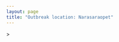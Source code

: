 ```yaml
---
layout: page
title: "Outbreak location: Narasaraopet"
---
```

<div id="mapid">
<script src="https://buda-magenta.github.io/hazard_map/load_map.js"></script>
><script>
var marker_outbreak = L.marker([16.238924, 80.047288],{"autoPan": true}).addTo(map); marker_outbreak.bindTooltip("Narasaraopet").openTooltip();

var circle_1 = L.circle([16.291519, 80.454159], {"pane": "markerPane", "color": "red", "fill": true, "fillOpacity": 0.2, "fillRule": "evenodd", "lineCap": "round", "lineJoin": "round", "opacity": 1.0, "radius": 140530, "stroke": true, "weight": 3}).addTo(map);
circle_1.bindTooltip("Guntur<br>rank: 1<br>hazard index: 0.140531")
circle_1.bindPopup('<a href="https://buda-magenta.github.io/hazard_map/Guntur">Guntur</a>')

var circle_2 = L.circle([15.475377, 78.478558], {"pane": "markerPane", "color": "red", "fill": true, "fillOpacity": 0.2, "fillRule": "evenodd", "lineCap": "round", "lineJoin": "round", "opacity": 1.0, "radius": 46260, "stroke": true, "weight": 3}).addTo(map);
circle_2.bindTooltip("Nandyal<br>rank: 2<br>hazard index: 0.046260")
circle_2.bindPopup('<a href="https://buda-magenta.github.io/hazard_map/Nandyal">Nandyal</a>')

var circle_3 = L.circle([16.508759, 80.618510], {"pane": "markerPane", "color": "red", "fill": true, "fillOpacity": 0.2, "fillRule": "evenodd", "lineCap": "round", "lineJoin": "round", "opacity": 1.0, "radius": 40760, "stroke": true, "weight": 3}).addTo(map);
circle_3.bindTooltip("Vijayawada<br>rank: 3<br>hazard index: 0.040760")
circle_3.bindPopup('<a href="https://buda-magenta.github.io/hazard_map/Vijayawada">Vijayawada</a>')

var circle_4 = L.circle([16.237773, 80.646422], {"pane": "markerPane", "color": "red", "fill": true, "fillOpacity": 0.2, "fillRule": "evenodd", "lineCap": "round", "lineJoin": "round", "opacity": 1.0, "radius": 26561, "stroke": true, "weight": 3}).addTo(map);
circle_4.bindTooltip("Tenali<br>rank: 4<br>hazard index: 0.026562")
circle_4.bindPopup('<a href="https://buda-magenta.github.io/hazard_map/Tenali">Tenali</a>')

var circle_5 = L.circle([16.094950, 80.165878], {"pane": "markerPane", "color": "red", "fill": true, "fillOpacity": 0.2, "fillRule": "evenodd", "lineCap": "round", "lineJoin": "round", "opacity": 1.0, "radius": 21146, "stroke": true, "weight": 3}).addTo(map);
circle_5.bindTooltip("Chilakaluripet<br>rank: 5<br>hazard index: 0.021147")
circle_5.bindPopup('<a href="https://buda-magenta.github.io/hazard_map/Chilakaluripet">Chilakaluripet</a>')

var circle_6 = L.circle([17.980609, 79.598212], {"pane": "markerPane", "color": "red", "fill": true, "fillOpacity": 0.2, "fillRule": "evenodd", "lineCap": "round", "lineJoin": "round", "opacity": 1.0, "radius": 14717, "stroke": true, "weight": 3}).addTo(map);
circle_6.bindTooltip("Warangal<br>rank: 6<br>hazard index: 0.014717")
circle_6.bindPopup('<a href="https://buda-magenta.github.io/hazard_map/Warangal">Warangal</a>')

var circle_7 = L.circle([14.449372, 79.987376], {"pane": "markerPane", "color": "red", "fill": true, "fillOpacity": 0.2, "fillRule": "evenodd", "lineCap": "round", "lineJoin": "round", "opacity": 1.0, "radius": 11991, "stroke": true, "weight": 3}).addTo(map);
circle_7.bindTooltip("Nellore<br>rank: 7<br>hazard index: 0.011991")
circle_7.bindPopup('<a href="https://buda-magenta.github.io/hazard_map/Nellore">Nellore</a>')

var circle_8 = L.circle([15.143395, 76.919388], {"pane": "markerPane", "color": "red", "fill": true, "fillOpacity": 0.2, "fillRule": "evenodd", "lineCap": "round", "lineJoin": "round", "opacity": 1.0, "radius": 7088, "stroke": true, "weight": 3}).addTo(map);
circle_8.bindTooltip("Bellary<br>rank: 8<br>hazard index: 0.007088")
circle_8.bindPopup('<a href="https://buda-magenta.github.io/hazard_map/Bellary">Bellary</a>')

var circle_9 = L.circle([17.388786, 78.461065], {"pane": "markerPane", "color": "red", "fill": true, "fillOpacity": 0.2, "fillRule": "evenodd", "lineCap": "round", "lineJoin": "round", "opacity": 1.0, "radius": 6566, "stroke": true, "weight": 3}).addTo(map);
circle_9.bindTooltip("Hyderabad<br>rank: 9<br>hazard index: 0.006567")
circle_9.bindPopup('<a href="https://buda-magenta.github.io/hazard_map/Hyderabad">Hyderabad</a>')

var circle_10 = L.circle([16.676135, 81.170868], {"pane": "markerPane", "color": "red", "fill": true, "fillOpacity": 0.2, "fillRule": "evenodd", "lineCap": "round", "lineJoin": "round", "opacity": 1.0, "radius": 5193, "stroke": true, "weight": 3}).addTo(map);
circle_10.bindTooltip("Eluru<br>rank: 10<br>hazard index: 0.005194")
circle_10.bindPopup('<a href="https://buda-magenta.github.io/hazard_map/Eluru">Eluru</a>')

var circle_11 = L.circle([15.507555, 80.060800], {"pane": "markerPane", "color": "red", "fill": true, "fillOpacity": 0.2, "fillRule": "evenodd", "lineCap": "round", "lineJoin": "round", "opacity": 1.0, "radius": 4813, "stroke": true, "weight": 3}).addTo(map);
circle_11.bindTooltip("Ongole<br>rank: 11<br>hazard index: 0.004814")
circle_11.bindPopup('<a href="https://buda-magenta.github.io/hazard_map/Ongole">Ongole</a>')

var circle_12 = L.circle([17.500000, 80.333333], {"pane": "markerPane", "color": "red", "fill": true, "fillOpacity": 0.2, "fillRule": "evenodd", "lineCap": "round", "lineJoin": "round", "opacity": 1.0, "radius": 4372, "stroke": true, "weight": 3}).addTo(map);
circle_12.bindTooltip("Khammam<br>rank: 12<br>hazard index: 0.004373")
circle_12.bindPopup('<a href="https://buda-magenta.github.io/hazard_map/Khammam">Khammam</a>')

var circle_13 = L.circle([15.830925, 78.042537], {"pane": "markerPane", "color": "red", "fill": true, "fillOpacity": 0.2, "fillRule": "evenodd", "lineCap": "round", "lineJoin": "round", "opacity": 1.0, "radius": 4251, "stroke": true, "weight": 3}).addTo(map);
circle_13.bindTooltip("Kurnool<br>rank: 13<br>hazard index: 0.004251")
circle_13.bindPopup('<a href="https://buda-magenta.github.io/hazard_map/Kurnool">Kurnool</a>')

var circle_14 = L.circle([16.181939, 81.135130], {"pane": "markerPane", "color": "red", "fill": true, "fillOpacity": 0.2, "fillRule": "evenodd", "lineCap": "round", "lineJoin": "round", "opacity": 1.0, "radius": 4226, "stroke": true, "weight": 3}).addTo(map);
circle_14.bindTooltip("Machilipatnam<br>rank: 14<br>hazard index: 0.004227")
circle_14.bindPopup('<a href="https://buda-magenta.github.io/hazard_map/Machilipatnam">Machilipatnam</a>')

var circle_15 = L.circle([14.654623, 77.556260], {"pane": "markerPane", "color": "red", "fill": true, "fillOpacity": 0.2, "fillRule": "evenodd", "lineCap": "round", "lineJoin": "round", "opacity": 1.0, "radius": 4225, "stroke": true, "weight": 3}).addTo(map);
circle_15.bindTooltip("Anantapur<br>rank: 15<br>hazard index: 0.004225")
circle_15.bindPopup('<a href="https://buda-magenta.github.io/hazard_map/Anantapur">Anantapur</a>')

var circle_16 = L.circle([15.266493, 76.387230], {"pane": "markerPane", "color": "red", "fill": true, "fillOpacity": 0.2, "fillRule": "evenodd", "lineCap": "round", "lineJoin": "round", "opacity": 1.0, "radius": 3567, "stroke": true, "weight": 3}).addTo(map);
circle_16.bindTooltip("Hospet<br>rank: 16<br>hazard index: 0.003567")
circle_16.bindPopup('<a href="https://buda-magenta.github.io/hazard_map/Hospet">Hospet</a>')

var circle_17 = L.circle([16.542769, 81.527344], {"pane": "markerPane", "color": "red", "fill": true, "fillOpacity": 0.2, "fillRule": "evenodd", "lineCap": "round", "lineJoin": "round", "opacity": 1.0, "radius": 3376, "stroke": true, "weight": 3}).addTo(map);
circle_17.bindTooltip("Bhimavaram<br>rank: 17<br>hazard index: 0.003377")
circle_17.bindPopup('<a href="https://buda-magenta.github.io/hazard_map/Bhimavaram">Bhimavaram</a>')

var circle_18 = L.circle([16.876586, 81.545145], {"pane": "markerPane", "color": "red", "fill": true, "fillOpacity": 0.2, "fillRule": "evenodd", "lineCap": "round", "lineJoin": "round", "opacity": 1.0, "radius": 3261, "stroke": true, "weight": 3}).addTo(map);
circle_18.bindTooltip("Tadepalligudem<br>rank: 18<br>hazard index: 0.003261")
circle_18.bindPopup('<a href="https://buda-magenta.github.io/hazard_map/Tadepalligudem">Tadepalligudem</a>')

var circle_19 = L.circle([16.857964, 79.217494], {"pane": "markerPane", "color": "red", "fill": true, "fillOpacity": 0.2, "fillRule": "evenodd", "lineCap": "round", "lineJoin": "round", "opacity": 1.0, "radius": 3207, "stroke": true, "weight": 3}).addTo(map);
circle_19.bindTooltip("Nalgonda<br>rank: 19<br>hazard index: 0.003208")
circle_19.bindPopup('<a href="https://buda-magenta.github.io/hazard_map/Nalgonda">Nalgonda</a>')

var circle_20 = L.circle([15.426365, 75.630079], {"pane": "markerPane", "color": "red", "fill": true, "fillOpacity": 0.2, "fillRule": "evenodd", "lineCap": "round", "lineJoin": "round", "opacity": 1.0, "radius": 2990, "stroke": true, "weight": 3}).addTo(map);
circle_20.bindTooltip("Gadag<br>rank: 20<br>hazard index: 0.002990")
circle_20.bindPopup('<a href="https://buda-magenta.github.io/hazard_map/Gadag">Gadag</a>')

var circle_21 = L.circle([16.432998, 80.993715], {"pane": "markerPane", "color": "red", "fill": true, "fillOpacity": 0.2, "fillRule": "evenodd", "lineCap": "round", "lineJoin": "round", "opacity": 1.0, "radius": 2940, "stroke": true, "weight": 3}).addTo(map);
circle_21.bindTooltip("Gudivada<br>rank: 21<br>hazard index: 0.002941")
circle_21.bindPopup('<a href="https://buda-magenta.github.io/hazard_map/Gudivada">Gudivada</a>')

var circle_22 = L.circle([12.979120, 77.591300], {"pane": "markerPane", "color": "red", "fill": true, "fillOpacity": 0.2, "fillRule": "evenodd", "lineCap": "round", "lineJoin": "round", "opacity": 1.0, "radius": 2696, "stroke": true, "weight": 3}).addTo(map);
circle_22.bindTooltip("Bangalore<br>rank: 22<br>hazard index: 0.002696")
circle_22.bindPopup('<a href="https://buda-magenta.github.io/hazard_map/Bangalore">Bangalore</a>')

var circle_23 = L.circle([17.723128, 83.301284], {"pane": "markerPane", "color": "red", "fill": true, "fillOpacity": 0.2, "fillRule": "evenodd", "lineCap": "round", "lineJoin": "round", "opacity": 1.0, "radius": 2383, "stroke": true, "weight": 3}).addTo(map);
circle_23.bindTooltip("Visakhapatnam<br>rank: 23<br>hazard index: 0.002383")
circle_23.bindPopup('<a href="https://buda-magenta.github.io/hazard_map/Visakhapatnam">Visakhapatnam</a>')

var circle_24 = L.circle([15.119651, 77.455290], {"pane": "markerPane", "color": "red", "fill": true, "fillOpacity": 0.2, "fillRule": "evenodd", "lineCap": "round", "lineJoin": "round", "opacity": 1.0, "radius": 2220, "stroke": true, "weight": 3}).addTo(map);
circle_24.bindTooltip("Guntakal<br>rank: 24<br>hazard index: 0.002220")
circle_24.bindPopup('<a href="https://buda-magenta.github.io/hazard_map/Guntakal">Guntakal</a>')

var circle_25 = L.circle([14.752266, 78.548552], {"pane": "markerPane", "color": "red", "fill": true, "fillOpacity": 0.2, "fillRule": "evenodd", "lineCap": "round", "lineJoin": "round", "opacity": 1.0, "radius": 2154, "stroke": true, "weight": 3}).addTo(map);
circle_25.bindTooltip("Proddatur<br>rank: 25<br>hazard index: 0.002154")
circle_25.bindPopup('<a href="https://buda-magenta.github.io/hazard_map/Proddatur">Proddatur</a>')

var circle_26 = L.circle([14.422347, 77.720069], {"pane": "markerPane", "color": "red", "fill": true, "fillOpacity": 0.2, "fillRule": "evenodd", "lineCap": "round", "lineJoin": "round", "opacity": 1.0, "radius": 1964, "stroke": true, "weight": 3}).addTo(map);
circle_26.bindTooltip("Dharmavaram<br>rank: 26<br>hazard index: 0.001965")
circle_26.bindPopup('<a href="https://buda-magenta.github.io/hazard_map/Dharmavaram">Dharmavaram</a>')

var circle_27 = L.circle([14.906956, 78.009707], {"pane": "markerPane", "color": "red", "fill": true, "fillOpacity": 0.2, "fillRule": "evenodd", "lineCap": "round", "lineJoin": "round", "opacity": 1.0, "radius": 1432, "stroke": true, "weight": 3}).addTo(map);
circle_27.bindTooltip("Tadipatri<br>rank: 27<br>hazard index: 0.001432")
circle_27.bindPopup('<a href="https://buda-magenta.github.io/hazard_map/Tadipatri">Tadipatri</a>')

var circle_28 = L.circle([17.005045, 81.780473], {"pane": "markerPane", "color": "red", "fill": true, "fillOpacity": 0.2, "fillRule": "evenodd", "lineCap": "round", "lineJoin": "round", "opacity": 1.0, "radius": 1237, "stroke": true, "weight": 3}).addTo(map);
circle_28.bindTooltip("Rajahmundry<br>rank: 28<br>hazard index: 0.001238")
circle_28.bindPopup('<a href="https://buda-magenta.github.io/hazard_map/Rajahmundry">Rajahmundry</a>')

var circle_29 = L.circle([15.351838, 75.137985], {"pane": "markerPane", "color": "red", "fill": true, "fillOpacity": 0.2, "fillRule": "evenodd", "lineCap": "round", "lineJoin": "round", "opacity": 1.0, "radius": 1208, "stroke": true, "weight": 3}).addTo(map);
circle_29.bindTooltip("Hubli<br>rank: 29<br>hazard index: 0.001209")
circle_29.bindPopup('<a href="https://buda-magenta.github.io/hazard_map/Hubli">Hubli</a>')

var circle_30 = L.circle([16.870988, 79.561398], {"pane": "markerPane", "color": "red", "fill": true, "fillOpacity": 0.2, "fillRule": "evenodd", "lineCap": "round", "lineJoin": "round", "opacity": 1.0, "radius": 973, "stroke": true, "weight": 3}).addTo(map);
circle_30.bindTooltip("Miryalaguda<br>rank: 30<br>hazard index: 0.000973")
circle_30.bindPopup('<a href="https://buda-magenta.github.io/hazard_map/Miryalaguda">Miryalaguda</a>')

var circle_31 = L.circle([13.631637, 79.423171], {"pane": "markerPane", "color": "red", "fill": true, "fillOpacity": 0.2, "fillRule": "evenodd", "lineCap": "round", "lineJoin": "round", "opacity": 1.0, "radius": 856, "stroke": true, "weight": 3}).addTo(map);
circle_31.bindTooltip("Tirupati<br>rank: 31<br>hazard index: 0.000856")
circle_31.bindPopup('<a href="https://buda-magenta.github.io/hazard_map/Tirupati">Tirupati</a>')

var circle_32 = L.circle([13.083694, 80.270186], {"pane": "markerPane", "color": "red", "fill": true, "fillOpacity": 0.2, "fillRule": "evenodd", "lineCap": "round", "lineJoin": "round", "opacity": 1.0, "radius": 780, "stroke": true, "weight": 3}).addTo(map);
circle_32.bindTooltip("Chennai<br>rank: 32<br>hazard index: 0.000781")
circle_32.bindPopup('<a href="https://buda-magenta.github.io/hazard_map/Chennai">Chennai</a>')

var circle_33 = L.circle([18.793568, 80.815939], {"pane": "markerPane", "color": "red", "fill": true, "fillOpacity": 0.2, "fillRule": "evenodd", "lineCap": "round", "lineJoin": "round", "opacity": 1.0, "radius": 691, "stroke": true, "weight": 3}).addTo(map);
circle_33.bindTooltip("Bijapur<br>rank: 33<br>hazard index: 0.000691")
circle_33.bindPopup('<a href="https://buda-magenta.github.io/hazard_map/Bijapur">Bijapur</a>')

var circle_34 = L.circle([14.475294, 78.821686], {"pane": "markerPane", "color": "red", "fill": true, "fillOpacity": 0.2, "fillRule": "evenodd", "lineCap": "round", "lineJoin": "round", "opacity": 1.0, "radius": 645, "stroke": true, "weight": 3}).addTo(map);
circle_34.bindTooltip("Kadapa<br>rank: 34<br>hazard index: 0.000645")
circle_34.bindPopup('<a href="https://buda-magenta.github.io/hazard_map/Kadapa">Kadapa</a>')

var circle_35 = L.circle([16.083333, 77.166667], {"pane": "markerPane", "color": "red", "fill": true, "fillOpacity": 0.2, "fillRule": "evenodd", "lineCap": "round", "lineJoin": "round", "opacity": 1.0, "radius": 438, "stroke": true, "weight": 3}).addTo(map);
circle_35.bindTooltip("Raichur<br>rank: 35<br>hazard index: 0.000439")
circle_35.bindPopup('<a href="https://buda-magenta.github.io/hazard_map/Raichur">Raichur</a>')

var circle_36 = L.circle([20.266777, 85.843559], {"pane": "markerPane", "color": "red", "fill": true, "fillOpacity": 0.2, "fillRule": "evenodd", "lineCap": "round", "lineJoin": "round", "opacity": 1.0, "radius": 383, "stroke": true, "weight": 3}).addTo(map);
circle_36.bindTooltip("Bhubaneswar<br>rank: 36<br>hazard index: 0.000383")
circle_36.bindPopup('<a href="https://buda-magenta.github.io/hazard_map/Bhubaneswar">Bhubaneswar</a>')

var circle_37 = L.circle([16.943739, 82.235061], {"pane": "markerPane", "color": "red", "fill": true, "fillOpacity": 0.2, "fillRule": "evenodd", "lineCap": "round", "lineJoin": "round", "opacity": 1.0, "radius": 382, "stroke": true, "weight": 3}).addTo(map);
circle_37.bindTooltip("Kakinada<br>rank: 37<br>hazard index: 0.000383")
circle_37.bindPopup('<a href="https://buda-magenta.github.io/hazard_map/Kakinada">Kakinada</a>')

var circle_38 = L.circle([22.541418, 88.357691], {"pane": "markerPane", "color": "red", "fill": true, "fillOpacity": 0.2, "fillRule": "evenodd", "lineCap": "round", "lineJoin": "round", "opacity": 1.0, "radius": 319, "stroke": true, "weight": 3}).addTo(map);
circle_38.bindTooltip("Kolkata<br>rank: 38<br>hazard index: 0.000320")
circle_38.bindPopup('<a href="https://buda-magenta.github.io/hazard_map/Kolkata">Kolkata</a>')

var circle_39 = L.circle([15.631900, 77.275900], {"pane": "markerPane", "color": "red", "fill": true, "fillOpacity": 0.2, "fillRule": "evenodd", "lineCap": "round", "lineJoin": "round", "opacity": 1.0, "radius": 282, "stroke": true, "weight": 3}).addTo(map);
circle_39.bindTooltip("Adoni<br>rank: 39<br>hazard index: 0.000282")
circle_39.bindPopup('<a href="https://buda-magenta.github.io/hazard_map/Adoni">Adoni</a>')

var circle_40 = L.circle([18.761516, 79.478785], {"pane": "markerPane", "color": "red", "fill": true, "fillOpacity": 0.2, "fillRule": "evenodd", "lineCap": "round", "lineJoin": "round", "opacity": 1.0, "radius": 268, "stroke": true, "weight": 3}).addTo(map);
circle_40.bindTooltip("Ramagundam<br>rank: 40<br>hazard index: 0.000268")
circle_40.bindPopup('<a href="https://buda-magenta.github.io/hazard_map/Ramagundam">Ramagundam</a>')

var circle_41 = L.circle([14.226644, 76.400512], {"pane": "markerPane", "color": "red", "fill": true, "fillOpacity": 0.2, "fillRule": "evenodd", "lineCap": "round", "lineJoin": "round", "opacity": 1.0, "radius": 144, "stroke": true, "weight": 3}).addTo(map);
circle_41.bindTooltip("Chitradurga<br>rank: 41<br>hazard index: 0.000145")
circle_41.bindPopup('<a href="https://buda-magenta.github.io/hazard_map/Chitradurga">Chitradurga</a>')

var circle_42 = L.circle([13.826383, 77.493772], {"pane": "markerPane", "color": "red", "fill": true, "fillOpacity": 0.2, "fillRule": "evenodd", "lineCap": "round", "lineJoin": "round", "opacity": 1.0, "radius": 142, "stroke": true, "weight": 3}).addTo(map);
circle_42.bindTooltip("Hindupur<br>rank: 42<br>hazard index: 0.000143")
circle_42.bindPopup('<a href="https://buda-magenta.github.io/hazard_map/Hindupur">Hindupur</a>')

var circle_43 = L.circle([19.075990, 72.877393], {"pane": "markerPane", "color": "red", "fill": true, "fillOpacity": 0.2, "fillRule": "evenodd", "lineCap": "round", "lineJoin": "round", "opacity": 1.0, "radius": 131, "stroke": true, "weight": 3}).addTo(map);
circle_43.bindTooltip("Mumbai<br>rank: 43<br>hazard index: 0.000132")
circle_43.bindPopup('<a href="https://buda-magenta.github.io/hazard_map/Mumbai">Mumbai</a>')

var circle_44 = L.circle([18.112082, 83.405220], {"pane": "markerPane", "color": "red", "fill": true, "fillOpacity": 0.2, "fillRule": "evenodd", "lineCap": "round", "lineJoin": "round", "opacity": 1.0, "radius": 129, "stroke": true, "weight": 3}).addTo(map);
circle_44.bindTooltip("Vizianagaram<br>rank: 44<br>hazard index: 0.000130")
circle_44.bindPopup('<a href="https://buda-magenta.github.io/hazard_map/Vizianagaram">Vizianagaram</a>')

var circle_45 = L.circle([15.398403, 73.812918], {"pane": "markerPane", "color": "red", "fill": true, "fillOpacity": 0.2, "fillRule": "evenodd", "lineCap": "round", "lineJoin": "round", "opacity": 1.0, "radius": 128, "stroke": true, "weight": 3}).addTo(map);
circle_45.bindTooltip("Vasco Da Gama<br>rank: 45<br>hazard index: 0.000128")
circle_45.bindPopup('<a href="https://buda-magenta.github.io/hazard_map/Vasco_Da_Gama">Vasco Da Gama</a>')

var circle_46 = L.circle([12.305183, 76.655361], {"pane": "markerPane", "color": "red", "fill": true, "fillOpacity": 0.2, "fillRule": "evenodd", "lineCap": "round", "lineJoin": "round", "opacity": 1.0, "radius": 126, "stroke": true, "weight": 3}).addTo(map);
circle_46.bindTooltip("Mysore<br>rank: 46<br>hazard index: 0.000127")
circle_46.bindPopup('<a href="https://buda-magenta.github.io/hazard_map/Mysore">Mysore</a>')

var circle_47 = L.circle([28.651718, 77.221939], {"pane": "markerPane", "color": "red", "fill": true, "fillOpacity": 0.2, "fillRule": "evenodd", "lineCap": "round", "lineJoin": "round", "opacity": 1.0, "radius": 113, "stroke": true, "weight": 3}).addTo(map);
circle_47.bindTooltip("Delhi<br>rank: 47<br>hazard index: 0.000114")
circle_47.bindPopup('<a href="https://buda-magenta.github.io/hazard_map/Delhi">Delhi</a>')

var circle_48 = L.circle([26.055318, 82.993139], {"pane": "markerPane", "color": "red", "fill": true, "fillOpacity": 0.2, "fillRule": "evenodd", "lineCap": "round", "lineJoin": "round", "opacity": 1.0, "radius": 109, "stroke": true, "weight": 3}).addTo(map);
circle_48.bindTooltip("Nizamabad<br>rank: 48<br>hazard index: 0.000110")
circle_48.bindPopup('<a href="https://buda-magenta.github.io/hazard_map/Nizamabad">Nizamabad</a>')

var circle_49 = L.circle([16.743454, 77.992319], {"pane": "markerPane", "color": "red", "fill": true, "fillOpacity": 0.2, "fillRule": "evenodd", "lineCap": "round", "lineJoin": "round", "opacity": 1.0, "radius": 107, "stroke": true, "weight": 3}).addTo(map);
circle_49.bindTooltip("Mahbubnagar<br>rank: 49<br>hazard index: 0.000108")
circle_49.bindPopup('<a href="https://buda-magenta.github.io/hazard_map/Mahbubnagar">Mahbubnagar</a>')

var circle_50 = L.circle([17.849907, 75.276320], {"pane": "markerPane", "color": "red", "fill": true, "fillOpacity": 0.2, "fillRule": "evenodd", "lineCap": "round", "lineJoin": "round", "opacity": 1.0, "radius": 99, "stroke": true, "weight": 3}).addTo(map);
circle_50.bindTooltip("Solapur<br>rank: 50<br>hazard index: 0.000100")
circle_50.bindPopup('<a href="https://buda-magenta.github.io/hazard_map/Solapur">Solapur</a>')

var circle_51 = L.circle([18.434644, 79.132265], {"pane": "markerPane", "color": "red", "fill": true, "fillOpacity": 0.2, "fillRule": "evenodd", "lineCap": "round", "lineJoin": "round", "opacity": 1.0, "radius": 91, "stroke": true, "weight": 3}).addTo(map);
circle_51.bindTooltip("Karimnagar<br>rank: 51<br>hazard index: 0.000092")
circle_51.bindPopup('<a href="https://buda-magenta.github.io/hazard_map/Karimnagar">Karimnagar</a>')

var circle_52 = L.circle([14.466127, 75.920636], {"pane": "markerPane", "color": "red", "fill": true, "fillOpacity": 0.2, "fillRule": "evenodd", "lineCap": "round", "lineJoin": "round", "opacity": 1.0, "radius": 82, "stroke": true, "weight": 3}).addTo(map);
circle_52.bindTooltip("Davanagere<br>rank: 52<br>hazard index: 0.000082")
circle_52.bindPopup('<a href="https://buda-magenta.github.io/hazard_map/Davanagere">Davanagere</a>')

var circle_53 = L.circle([15.857267, 74.506934], {"pane": "markerPane", "color": "red", "fill": true, "fillOpacity": 0.2, "fillRule": "evenodd", "lineCap": "round", "lineJoin": "round", "opacity": 1.0, "radius": 82, "stroke": true, "weight": 3}).addTo(map);
circle_53.bindTooltip("Belgaum<br>rank: 53<br>hazard index: 0.000082")
circle_53.bindPopup('<a href="https://buda-magenta.github.io/hazard_map/Belgaum">Belgaum</a>')

var circle_54 = L.circle([13.160105, 79.155551], {"pane": "markerPane", "color": "red", "fill": true, "fillOpacity": 0.2, "fillRule": "evenodd", "lineCap": "round", "lineJoin": "round", "opacity": 1.0, "radius": 77, "stroke": true, "weight": 3}).addTo(map);
circle_54.bindTooltip("Chittoor<br>rank: 54<br>hazard index: 0.000077")
circle_54.bindPopup('<a href="https://buda-magenta.github.io/hazard_map/Chittoor">Chittoor</a>')

var circle_55 = L.circle([13.932609, 75.574978], {"pane": "markerPane", "color": "red", "fill": true, "fillOpacity": 0.2, "fillRule": "evenodd", "lineCap": "round", "lineJoin": "round", "opacity": 1.0, "radius": 75, "stroke": true, "weight": 3}).addTo(map);
circle_55.bindTooltip("Shimoga<br>rank: 55<br>hazard index: 0.000076")
circle_55.bindPopup('<a href="https://buda-magenta.github.io/hazard_map/Shimoga">Shimoga</a>')

var circle_56 = L.circle([13.125476, 80.094090], {"pane": "markerPane", "color": "red", "fill": true, "fillOpacity": 0.2, "fillRule": "evenodd", "lineCap": "round", "lineJoin": "round", "opacity": 1.0, "radius": 72, "stroke": true, "weight": 3}).addTo(map);
circle_56.bindTooltip("Avadi<br>rank: 56<br>hazard index: 0.000073")
circle_56.bindPopup('<a href="https://buda-magenta.github.io/hazard_map/Avadi">Avadi</a>')

var circle_57 = L.circle([15.431506, 76.532774], {"pane": "markerPane", "color": "red", "fill": true, "fillOpacity": 0.2, "fillRule": "evenodd", "lineCap": "round", "lineJoin": "round", "opacity": 1.0, "radius": 72, "stroke": true, "weight": 3}).addTo(map);
circle_57.bindTooltip("Gangawati<br>rank: 57<br>hazard index: 0.000072")
circle_57.bindPopup('<a href="https://buda-magenta.github.io/hazard_map/Gangawati">Gangawati</a>')

var circle_58 = L.circle([13.340077, 77.100621], {"pane": "markerPane", "color": "red", "fill": true, "fillOpacity": 0.2, "fillRule": "evenodd", "lineCap": "round", "lineJoin": "round", "opacity": 1.0, "radius": 68, "stroke": true, "weight": 3}).addTo(map);
circle_58.bindTooltip("Tumkur<br>rank: 58<br>hazard index: 0.000069")
circle_58.bindPopup('<a href="https://buda-magenta.github.io/hazard_map/Tumkur">Tumkur</a>')

var circle_59 = L.circle([17.910400, 77.519900], {"pane": "markerPane", "color": "red", "fill": true, "fillOpacity": 0.2, "fillRule": "evenodd", "lineCap": "round", "lineJoin": "round", "opacity": 1.0, "radius": 65, "stroke": true, "weight": 3}).addTo(map);
circle_59.bindTooltip("Bidar<br>rank: 59<br>hazard index: 0.000065")
circle_59.bindPopup('<a href="https://buda-magenta.github.io/hazard_map/Bidar">Bidar</a>')

var circle_60 = L.circle([18.320022, 83.916077], {"pane": "markerPane", "color": "red", "fill": true, "fillOpacity": 0.2, "fillRule": "evenodd", "lineCap": "round", "lineJoin": "round", "opacity": 1.0, "radius": 61, "stroke": true, "weight": 3}).addTo(map);
circle_60.bindTooltip("Srikakulam<br>rank: 60<br>hazard index: 0.000062")
circle_60.bindPopup('<a href="https://buda-magenta.github.io/hazard_map/Srikakulam">Srikakulam</a>')

var circle_61 = L.circle([17.166667, 77.083333], {"pane": "markerPane", "color": "red", "fill": true, "fillOpacity": 0.2, "fillRule": "evenodd", "lineCap": "round", "lineJoin": "round", "opacity": 1.0, "radius": 61, "stroke": true, "weight": 3}).addTo(map);
circle_61.bindTooltip("Gulbarga<br>rank: 61<br>hazard index: 0.000061")
circle_61.bindPopup('<a href="https://buda-magenta.github.io/hazard_map/Gulbarga">Gulbarga</a>')

var circle_62 = L.circle([19.169335, 77.311013], {"pane": "markerPane", "color": "red", "fill": true, "fillOpacity": 0.2, "fillRule": "evenodd", "lineCap": "round", "lineJoin": "round", "opacity": 1.0, "radius": 55, "stroke": true, "weight": 3}).addTo(map);
circle_62.bindTooltip("Nanded Waghala<br>rank: 62<br>hazard index: 0.000056")
circle_62.bindPopup('<a href="https://buda-magenta.github.io/hazard_map/Nanded_Waghala">Nanded Waghala</a>')

var circle_63 = L.circle([11.001812, 76.962843], {"pane": "markerPane", "color": "red", "fill": true, "fillOpacity": 0.2, "fillRule": "evenodd", "lineCap": "round", "lineJoin": "round", "opacity": 1.0, "radius": 55, "stroke": true, "weight": 3}).addTo(map);
circle_63.bindTooltip("Coimbatore<br>rank: 63<br>hazard index: 0.000055")
circle_63.bindPopup('<a href="https://buda-magenta.github.io/hazard_map/Coimbatore">Coimbatore</a>')

var circle_64 = L.circle([13.573260, 78.479146], {"pane": "markerPane", "color": "red", "fill": true, "fillOpacity": 0.2, "fillRule": "evenodd", "lineCap": "round", "lineJoin": "round", "opacity": 1.0, "radius": 55, "stroke": true, "weight": 3}).addTo(map);
circle_64.bindTooltip("Madanapalle<br>rank: 64<br>hazard index: 0.000055")
circle_64.bindPopup('<a href="https://buda-magenta.github.io/hazard_map/Madanapalle">Madanapalle</a>')

var circle_65 = L.circle([13.156387, 80.300528], {"pane": "markerPane", "color": "red", "fill": true, "fillOpacity": 0.2, "fillRule": "evenodd", "lineCap": "round", "lineJoin": "round", "opacity": 1.0, "radius": 52, "stroke": true, "weight": 3}).addTo(map);
circle_65.bindTooltip("Tiruvottiyur<br>rank: 65<br>hazard index: 0.000053")
circle_65.bindPopup('<a href="https://buda-magenta.github.io/hazard_map/Tiruvottiyur">Tiruvottiyur</a>')

var circle_66 = L.circle([16.850253, 74.594888], {"pane": "markerPane", "color": "red", "fill": true, "fillOpacity": 0.2, "fillRule": "evenodd", "lineCap": "round", "lineJoin": "round", "opacity": 1.0, "radius": 49, "stroke": true, "weight": 3}).addTo(map);
circle_66.bindTooltip("Sangli<br>rank: 66<br>hazard index: 0.000049")
circle_66.bindPopup('<a href="https://buda-magenta.github.io/hazard_map/Sangli">Sangli</a>')

var circle_67 = L.circle([12.869810, 74.843008], {"pane": "markerPane", "color": "red", "fill": true, "fillOpacity": 0.2, "fillRule": "evenodd", "lineCap": "round", "lineJoin": "round", "opacity": 1.0, "radius": 46, "stroke": true, "weight": 3}).addTo(map);
circle_67.bindTooltip("Mangalore<br>rank: 67<br>hazard index: 0.000046")
circle_67.bindPopup('<a href="https://buda-magenta.github.io/hazard_map/Mangalore">Mangalore</a>')

var circle_68 = L.circle([18.521428, 73.854454], {"pane": "markerPane", "color": "red", "fill": true, "fillOpacity": 0.2, "fillRule": "evenodd", "lineCap": "round", "lineJoin": "round", "opacity": 1.0, "radius": 45, "stroke": true, "weight": 3}).addTo(map);
circle_68.bindTooltip("Pune<br>rank: 68<br>hazard index: 0.000046")
circle_68.bindPopup('<a href="https://buda-magenta.github.io/hazard_map/Pune">Pune</a>')

var circle_69 = L.circle([21.237947, 81.633683], {"pane": "markerPane", "color": "red", "fill": true, "fillOpacity": 0.2, "fillRule": "evenodd", "lineCap": "round", "lineJoin": "round", "opacity": 1.0, "radius": 44, "stroke": true, "weight": 3}).addTo(map);
circle_69.bindTooltip("Raipur<br>rank: 69<br>hazard index: 0.000044")
circle_69.bindPopup('<a href="https://buda-magenta.github.io/hazard_map/Raipur">Raipur</a>')

var circle_70 = L.circle([12.989816, 80.100987], {"pane": "markerPane", "color": "red", "fill": true, "fillOpacity": 0.2, "fillRule": "evenodd", "lineCap": "round", "lineJoin": "round", "opacity": 1.0, "radius": 44, "stroke": true, "weight": 3}).addTo(map);
circle_70.bindTooltip("Pallavaram<br>rank: 70<br>hazard index: 0.000044")
circle_70.bindPopup('<a href="https://buda-magenta.github.io/hazard_map/Pallavaram">Pallavaram</a>')

var circle_71 = L.circle([11.664300, 78.146000], {"pane": "markerPane", "color": "red", "fill": true, "fillOpacity": 0.2, "fillRule": "evenodd", "lineCap": "round", "lineJoin": "round", "opacity": 1.0, "radius": 44, "stroke": true, "weight": 3}).addTo(map);
circle_71.bindTooltip("Salem<br>rank: 71<br>hazard index: 0.000044")
circle_71.bindPopup('<a href="https://buda-magenta.github.io/hazard_map/Salem">Salem</a>')

var circle_72 = L.circle([19.807608, 85.825254], {"pane": "markerPane", "color": "red", "fill": true, "fillOpacity": 0.2, "fillRule": "evenodd", "lineCap": "round", "lineJoin": "round", "opacity": 1.0, "radius": 44, "stroke": true, "weight": 3}).addTo(map);
circle_72.bindTooltip("Puri<br>rank: 72<br>hazard index: 0.000044")
circle_72.bindPopup('<a href="https://buda-magenta.github.io/hazard_map/Puri">Puri</a>')

var circle_73 = L.circle([19.087076, 82.023572], {"pane": "markerPane", "color": "red", "fill": true, "fillOpacity": 0.2, "fillRule": "evenodd", "lineCap": "round", "lineJoin": "round", "opacity": 1.0, "radius": 36, "stroke": true, "weight": 3}).addTo(map);
circle_73.bindTooltip("Jagdalpur<br>rank: 73<br>hazard index: 0.000036")
circle_73.bindPopup('<a href="https://buda-magenta.github.io/hazard_map/Jagdalpur">Jagdalpur</a>')

var circle_74 = L.circle([21.149813, 79.082056], {"pane": "markerPane", "color": "red", "fill": true, "fillOpacity": 0.2, "fillRule": "evenodd", "lineCap": "round", "lineJoin": "round", "opacity": 1.0, "radius": 36, "stroke": true, "weight": 3}).addTo(map);
circle_74.bindTooltip("Nagpur<br>rank: 74<br>hazard index: 0.000036")
circle_74.bindPopup('<a href="https://buda-magenta.github.io/hazard_map/Nagpur">Nagpur</a>')

var circle_75 = L.circle([12.929903, 80.111823], {"pane": "markerPane", "color": "red", "fill": true, "fillOpacity": 0.2, "fillRule": "evenodd", "lineCap": "round", "lineJoin": "round", "opacity": 1.0, "radius": 35, "stroke": true, "weight": 3}).addTo(map);
circle_75.bindTooltip("Tambaram<br>rank: 75<br>hazard index: 0.000035")
circle_75.bindPopup('<a href="https://buda-magenta.github.io/hazard_map/Tambaram">Tambaram</a>')

var circle_76 = L.circle([12.955100, 78.269900], {"pane": "markerPane", "color": "red", "fill": true, "fillOpacity": 0.2, "fillRule": "evenodd", "lineCap": "round", "lineJoin": "round", "opacity": 1.0, "radius": 34, "stroke": true, "weight": 3}).addTo(map);
circle_76.bindTooltip("Robertson Pet<br>rank: 76<br>hazard index: 0.000034")
circle_76.bindPopup('<a href="https://buda-magenta.github.io/hazard_map/Robertson_Pet">Robertson Pet</a>')

var circle_77 = L.circle([16.702841, 74.240533], {"pane": "markerPane", "color": "red", "fill": true, "fillOpacity": 0.2, "fillRule": "evenodd", "lineCap": "round", "lineJoin": "round", "opacity": 1.0, "radius": 34, "stroke": true, "weight": 3}).addTo(map);
circle_77.bindTooltip("Kolhapur<br>rank: 77<br>hazard index: 0.000034")
circle_77.bindPopup('<a href="https://buda-magenta.github.io/hazard_map/Kolhapur">Kolhapur</a>')

var circle_78 = L.circle([20.468600, 85.879200], {"pane": "markerPane", "color": "red", "fill": true, "fillOpacity": 0.2, "fillRule": "evenodd", "lineCap": "round", "lineJoin": "round", "opacity": 1.0, "radius": 32, "stroke": true, "weight": 3}).addTo(map);
circle_78.bindTooltip("Cuttack<br>rank: 78<br>hazard index: 0.000032")
circle_78.bindPopup('<a href="https://buda-magenta.github.io/hazard_map/Cuttack">Cuttack</a>')

var circle_79 = L.circle([12.836393, 79.705330], {"pane": "markerPane", "color": "red", "fill": true, "fillOpacity": 0.2, "fillRule": "evenodd", "lineCap": "round", "lineJoin": "round", "opacity": 1.0, "radius": 32, "stroke": true, "weight": 3}).addTo(map);
circle_79.bindTooltip("Kanchipuram<br>rank: 79<br>hazard index: 0.000032")
circle_79.bindPopup('<a href="https://buda-magenta.github.io/hazard_map/Kanchipuram">Kanchipuram</a>')

var circle_80 = L.circle([19.290314, 76.602903], {"pane": "markerPane", "color": "red", "fill": true, "fillOpacity": 0.2, "fillRule": "evenodd", "lineCap": "round", "lineJoin": "round", "opacity": 1.0, "radius": 30, "stroke": true, "weight": 3}).addTo(map);
circle_80.bindTooltip("Parbhani<br>rank: 80<br>hazard index: 0.000031")
circle_80.bindPopup('<a href="https://buda-magenta.github.io/hazard_map/Parbhani">Parbhani</a>')

var circle_81 = L.circle([16.185317, 75.696792], {"pane": "markerPane", "color": "red", "fill": true, "fillOpacity": 0.2, "fillRule": "evenodd", "lineCap": "round", "lineJoin": "round", "opacity": 1.0, "radius": 29, "stroke": true, "weight": 3}).addTo(map);
circle_81.bindTooltip("Bagalkot<br>rank: 81<br>hazard index: 0.000029")
circle_81.bindPopup('<a href="https://buda-magenta.github.io/hazard_map/Bagalkot">Bagalkot</a>')

var circle_82 = L.circle([23.021624, 72.579707], {"pane": "markerPane", "color": "red", "fill": true, "fillOpacity": 0.2, "fillRule": "evenodd", "lineCap": "round", "lineJoin": "round", "opacity": 1.0, "radius": 26, "stroke": true, "weight": 3}).addTo(map);
circle_82.bindTooltip("Ahmedabad<br>rank: 82<br>hazard index: 0.000026")
circle_82.bindPopup('<a href="https://buda-magenta.github.io/hazard_map/Ahmedabad">Ahmedabad</a>')

var circle_83 = L.circle([12.732884, 77.830948], {"pane": "markerPane", "color": "red", "fill": true, "fillOpacity": 0.2, "fillRule": "evenodd", "lineCap": "round", "lineJoin": "round", "opacity": 1.0, "radius": 23, "stroke": true, "weight": 3}).addTo(map);
circle_83.bindTooltip("Hosur<br>rank: 83<br>hazard index: 0.000023")
circle_83.bindPopup('<a href="https://buda-magenta.github.io/hazard_map/Hosur">Hosur</a>')

var circle_84 = L.circle([14.625888, 75.635724], {"pane": "markerPane", "color": "red", "fill": true, "fillOpacity": 0.2, "fillRule": "evenodd", "lineCap": "round", "lineJoin": "round", "opacity": 1.0, "radius": 21, "stroke": true, "weight": 3}).addTo(map);
circle_84.bindTooltip("Ranibennur<br>rank: 84<br>hazard index: 0.000022")
circle_84.bindPopup('<a href="https://buda-magenta.github.io/hazard_map/Ranibennur">Ranibennur</a>')

var circle_85 = L.circle([8.576971, 77.050125], {"pane": "markerPane", "color": "red", "fill": true, "fillOpacity": 0.2, "fillRule": "evenodd", "lineCap": "round", "lineJoin": "round", "opacity": 1.0, "radius": 21, "stroke": true, "weight": 3}).addTo(map);
circle_85.bindTooltip("Thiruvananthapuram<br>rank: 85<br>hazard index: 0.000021")
circle_85.bindPopup('<a href="https://buda-magenta.github.io/hazard_map/Thiruvananthapuram">Thiruvananthapuram</a>')

var circle_86 = L.circle([12.794811, 79.000641], {"pane": "markerPane", "color": "red", "fill": true, "fillOpacity": 0.2, "fillRule": "evenodd", "lineCap": "round", "lineJoin": "round", "opacity": 1.0, "radius": 21, "stroke": true, "weight": 3}).addTo(map);
circle_86.bindTooltip("Vellore<br>rank: 86<br>hazard index: 0.000021")
circle_86.bindPopup('<a href="https://buda-magenta.github.io/hazard_map/Vellore">Vellore</a>')

var circle_87 = L.circle([11.101781, 77.345192], {"pane": "markerPane", "color": "red", "fill": true, "fillOpacity": 0.2, "fillRule": "evenodd", "lineCap": "round", "lineJoin": "round", "opacity": 1.0, "radius": 19, "stroke": true, "weight": 3}).addTo(map);
circle_87.bindTooltip("Tiruppur<br>rank: 87<br>hazard index: 0.000020")
circle_87.bindPopup('<a href="https://buda-magenta.github.io/hazard_map/Tiruppur">Tiruppur</a>')

var circle_88 = L.circle([19.918233, 75.868625], {"pane": "markerPane", "color": "red", "fill": true, "fillOpacity": 0.2, "fillRule": "evenodd", "lineCap": "round", "lineJoin": "round", "opacity": 1.0, "radius": 19, "stroke": true, "weight": 3}).addTo(map);
circle_88.bindTooltip("Jalna<br>rank: 88<br>hazard index: 0.000019")
circle_88.bindPopup('<a href="https://buda-magenta.github.io/hazard_map/Jalna">Jalna</a>')

var circle_89 = L.circle([10.804973, 78.687030], {"pane": "markerPane", "color": "red", "fill": true, "fillOpacity": 0.2, "fillRule": "evenodd", "lineCap": "round", "lineJoin": "round", "opacity": 1.0, "radius": 19, "stroke": true, "weight": 3}).addTo(map);
circle_89.bindTooltip("Tiruchirappalli<br>rank: 89<br>hazard index: 0.000019")
circle_89.bindPopup('<a href="https://buda-magenta.github.io/hazard_map/Tiruchirappalli">Tiruchirappalli</a>')

var circle_90 = L.circle([26.915458, 75.818982], {"pane": "markerPane", "color": "red", "fill": true, "fillOpacity": 0.2, "fillRule": "evenodd", "lineCap": "round", "lineJoin": "round", "opacity": 1.0, "radius": 19, "stroke": true, "weight": 3}).addTo(map);
circle_90.bindTooltip("Jaipur<br>rank: 90<br>hazard index: 0.000019")
circle_90.bindPopup('<a href="https://buda-magenta.github.io/hazard_map/Jaipur">Jaipur</a>')

var circle_91 = L.circle([12.523889, 76.896196], {"pane": "markerPane", "color": "red", "fill": true, "fillOpacity": 0.2, "fillRule": "evenodd", "lineCap": "round", "lineJoin": "round", "opacity": 1.0, "radius": 18, "stroke": true, "weight": 3}).addTo(map);
circle_91.bindTooltip("Mandya<br>rank: 91<br>hazard index: 0.000019")
circle_91.bindPopup('<a href="https://buda-magenta.github.io/hazard_map/Mandya">Mandya</a>')

var circle_92 = L.circle([9.931308, 76.267414], {"pane": "markerPane", "color": "red", "fill": true, "fillOpacity": 0.2, "fillRule": "evenodd", "lineCap": "round", "lineJoin": "round", "opacity": 1.0, "radius": 18, "stroke": true, "weight": 3}).addTo(map);
circle_92.bindTooltip("Kochi<br>rank: 92<br>hazard index: 0.000019")
circle_92.bindPopup('<a href="https://buda-magenta.github.io/hazard_map/Kochi">Kochi</a>')

var circle_93 = L.circle([18.437436, 77.110521], {"pane": "markerPane", "color": "red", "fill": true, "fillOpacity": 0.2, "fillRule": "evenodd", "lineCap": "round", "lineJoin": "round", "opacity": 1.0, "radius": 18, "stroke": true, "weight": 3}).addTo(map);
circle_93.bindTooltip("Udgir<br>rank: 93<br>hazard index: 0.000019")
circle_93.bindPopup('<a href="https://buda-magenta.github.io/hazard_map/Udgir">Udgir</a>')

var circle_94 = L.circle([20.843512, 75.525927], {"pane": "markerPane", "color": "red", "fill": true, "fillOpacity": 0.2, "fillRule": "evenodd", "lineCap": "round", "lineJoin": "round", "opacity": 1.0, "radius": 17, "stroke": true, "weight": 3}).addTo(map);
circle_94.bindTooltip("Jalgaon<br>rank: 94<br>hazard index: 0.000018")
circle_94.bindPopup('<a href="https://buda-magenta.github.io/hazard_map/Jalgaon">Jalgaon</a>')

var circle_95 = L.circle([13.137000, 78.133961], {"pane": "markerPane", "color": "red", "fill": true, "fillOpacity": 0.2, "fillRule": "evenodd", "lineCap": "round", "lineJoin": "round", "opacity": 1.0, "radius": 17, "stroke": true, "weight": 3}).addTo(map);
circle_95.bindTooltip("Kolar<br>rank: 95<br>hazard index: 0.000018")
circle_95.bindPopup('<a href="https://buda-magenta.github.io/hazard_map/Kolar">Kolar</a>')

var circle_96 = L.circle([16.695935, 74.455575], {"pane": "markerPane", "color": "red", "fill": true, "fillOpacity": 0.2, "fillRule": "evenodd", "lineCap": "round", "lineJoin": "round", "opacity": 1.0, "radius": 16, "stroke": true, "weight": 3}).addTo(map);
circle_96.bindTooltip("Ichalkaranji<br>rank: 96<br>hazard index: 0.000017")
circle_96.bindPopup('<a href="https://buda-magenta.github.io/hazard_map/Ichalkaranji">Ichalkaranji</a>')

var circle_97 = L.circle([13.007082, 76.099270], {"pane": "markerPane", "color": "red", "fill": true, "fillOpacity": 0.2, "fillRule": "evenodd", "lineCap": "round", "lineJoin": "round", "opacity": 1.0, "radius": 15, "stroke": true, "weight": 3}).addTo(map);
circle_97.bindTooltip("Hassan<br>rank: 97<br>hazard index: 0.000016")
circle_97.bindPopup('<a href="https://buda-magenta.github.io/hazard_map/Hassan">Hassan</a>')

var circle_98 = L.circle([25.335649, 83.007629], {"pane": "markerPane", "color": "red", "fill": true, "fillOpacity": 0.2, "fillRule": "evenodd", "lineCap": "round", "lineJoin": "round", "opacity": 1.0, "radius": 15, "stroke": true, "weight": 3}).addTo(map);
circle_98.bindTooltip("Varanasi<br>rank: 98<br>hazard index: 0.000015")
circle_98.bindPopup('<a href="https://buda-magenta.github.io/hazard_map/Varanasi">Varanasi</a>')

var circle_99 = L.circle([25.133173, 86.525040], {"pane": "markerPane", "color": "red", "fill": true, "fillOpacity": 0.2, "fillRule": "evenodd", "lineCap": "round", "lineJoin": "round", "opacity": 1.0, "radius": 14, "stroke": true, "weight": 3}).addTo(map);
circle_99.bindTooltip("Kharagpur<br>rank: 99<br>hazard index: 0.000015")
circle_99.bindPopup('<a href="https://buda-magenta.github.io/hazard_map/Kharagpur">Kharagpur</a>')

var circle_100 = L.circle([10.525626, 76.213254], {"pane": "markerPane", "color": "red", "fill": true, "fillOpacity": 0.2, "fillRule": "evenodd", "lineCap": "round", "lineJoin": "round", "opacity": 1.0, "radius": 14, "stroke": true, "weight": 3}).addTo(map);
circle_100.bindTooltip("Thrissur<br>rank: 100<br>hazard index: 0.000014")
circle_100.bindPopup('<a href="https://buda-magenta.github.io/hazard_map/Thrissur">Thrissur</a>')
</script>
</div>
